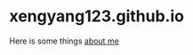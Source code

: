 # xengyang123.github.io
Here is some things [about me](http://localhost:7946/#/title-slide.html)








